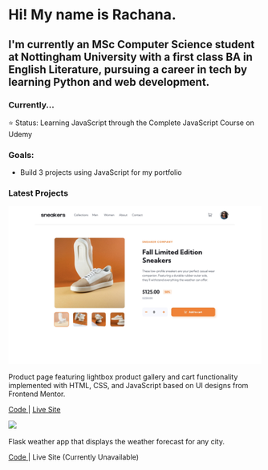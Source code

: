 # Hi! My name is Rachana. 

## I'm currently an MSc Computer Science student at Nottingham University with a first class BA in English Literature, pursuing a career in tech by learning Python and web development.

### Currently... 
⭐️ Status: Learning JavaScript through the Complete JavaScript Course on Udemy <br />

### Goals:  
- Build 3 projects using JavaScript for my portfolio

### Latest Projects
<img src = "https://github.com/rachanahegde/ecommerce-product-page/blob/main/screenshots/Ecommerce-Page-Laptop.jpeg">

Product page featuring lightbox product gallery and cart functionality implemented with HTML, CSS, and JavaScript based on UI designs from Frontend Mentor.

<a href="https://github.com/rachanahegde/https://github.com/rachanahegde/ecommerce-product-page"> Code </a> | <a href="https://rachanahegde.github.io/ecommerce-product-page/"> Live Site </a> 

<img src ="https://github.com/rachanahegde/python-weather-app/blob/master/screenshots/weather_app_desktop_forecast_page_screenshot.png">

Flask weather app that displays the weather forecast for any city. 

<a href="https://github.com/rachanahegde/python-weather-app"> Code </a> | Live Site (Currently Unavailable)  

<!--  
#### Contact Info
📫 Email me at hegde.rachana99@gmail.com
-->
